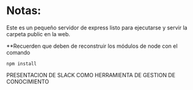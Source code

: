 # Notas:

Este es un pequeño servidor de express listo para ejecutarse y servir la carpeta public en la web.

**Recuerden que deben de reconstruir los módulos de node con el comando

```
npm install
```
PRESENTACION DE SLACK COMO HERRAMIENTA DE GESTION DE CONOCIMIENTO
